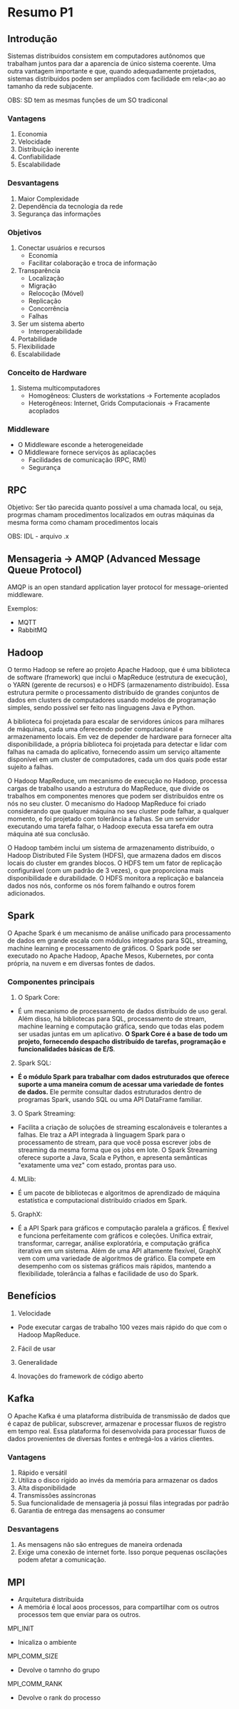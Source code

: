 # Resumo P1

## Introdução

Sistemas distribuidos consistem em computadores autônomos que trabalham juntos para dar a aparencia de único sistema coerente. Uma outra vantagem importante e que, quando adequadamente projetados, sistemas distribuidos podem ser ampliados com facilidade em rela<;ao ao tamanho da rede subjacente.

OBS: SD tem as mesmas funções de um SO tradiconal

### Vantagens

1. Economia
2. Velocidade
3. Distribuição inerente
4. Confiabilidade
5. Escalabilidade

### Desvantagens

1. Maior Complexidade
2. Dependência da tecnologia da rede
3. Segurança das informações

### Objetivos

1. Conectar usuários e recursos
    - Economia
    - Facilitar colaboração e troca de informação
2. Transparência
    - Localização
    - Migração
    - Relocoção (Móvel)
    - Replicação
    - Concorrência
    - Falhas
3. Ser um sistema aberto
    - Interoperabilidade
4. Portabilidade
5. Flexibilidade
6. Escalabilidade

### Conceito de Hardware

1. Sistema multicomputadores
    - Homogêneos: Clusters de workstations -> Fortemente acoplados
    - Heterogêneos: Internet, Grids Computacionais -> Fracamente acoplados

### Middleware

- O Middleware esconde a heterogeneidade
- O Middleware fornece serviços às apliacações
  - Facilidades de comunicação (RPC, RMI)
  - Segurança

## RPC

Objetivo: Ser tão parecida quanto possível a uma chamada local, ou seja, progrmas chamam procedimentos localizados em outras máquinas da mesma forma como chamam procedimentos locais

OBS: IDL - arquivo .x

## Mensageria -> AMQP (Advanced Message Queue Protocol)

AMQP is an open standard application layer protocol for message-oriented middleware.

Exemplos:

- MQTT
- RabbitMQ

## Hadoop

O termo Hadoop se refere ao projeto Apache Hadoop, que é uma biblioteca de software (framework) que inclui o MapReduce (estrutura de execução), o YARN (gerente de recursos) e o HDFS (armazenamento distribuído). Essa estrutura permite o processamento distribuído de grandes conjuntos de dados em clusters
de computadores usando modelos de programação simples, sendo possível ser feito nas linguagens Java e Python.

A biblioteca foi projetada para escalar de servidores únicos para milhares de máquinas, cada uma oferecendo poder computacional e armazenamento locais. Em vez de depender de hardware para fornecer alta disponibilidade, a própria biblioteca foi projetada para detectar e lidar com falhas na camada do aplicativo, fornecendo assim um serviço altamente disponível em um cluster de computadores, cada um dos quais pode estar sujeito a falhas.

O Hadoop MapReduce, um mecanismo de execução no Hadoop, processa cargas de trabalho usando a estrutura do MapReduce, que divide os trabalhos em componentes menores que podem ser distribuídos entre os nós no seu cluster. O mecanismo do Hadoop MapReduce foi criado considerando que qualquer máquina no seu cluster pode falhar, a qualquer momento, e foi projetado com tolerância a falhas. Se um servidor executando uma tarefa falhar, o Hadoop executa essa tarefa em outra máquina até sua conclusão.

O Hadoop também inclui um sistema de armazenamento distribuído, o Hadoop Distributed File System (HDFS), que armazena dados em discos locais do cluster em grandes blocos. O HDFS tem um fator
de replicação configurável (com um padrão de 3 vezes), o que proporciona mais disponibilidade e durabilidade. O HDFS monitora a replicação e balanceia dados nos nós, conforme os nós forem falhando e outros forem adicionados.

## Spark

O Apache Spark é um mecanismo de análise unificado para processamento de dados em grande escala com módulos integrados para SQL, streaming, machine learning e processamento de gráficos. O Spark pode ser executado no Apache Hadoop, Apache Mesos, Kubernetes, por conta própria, na nuvem e em diversas fontes de dados.

### Componentes principais

1. O Spark Core:

- É um mecanismo de processamento de dados distribuído de uso geral. Além disso, há bibliotecas para SQL, processamento de stream, machine learning e computação gráfica, sendo que todas elas podem ser usadas juntas em um aplicativo. **O Spark Core é a base de todo um projeto, fornecendo despacho distribuído de tarefas, programação e funcionalidades básicas de E/S**.

2. Spark SQL:

- **É o módulo Spark para trabalhar com dados estruturados que oferece suporte a uma maneira comum de acessar uma variedade de fontes de dados.** Ele permite consultar dados estruturados dentro de programas Spark, usando SQL ou uma API DataFrame familiar.

3. O Spark Streaming:

- Facilita a criação de soluções de streaming escalonáveis e tolerantes a falhas. Ele traz a API integrada à linguagem Spark para o processamento de stream, para que você possa escrever jobs de streaming da mesma forma que os jobs em lote. O Spark Streaming oferece suporte a Java, Scala e Python, e apresenta semânticas "exatamente uma vez" com estado, prontas para uso.

4. MLlib:

- É um pacote de bibliotecas e algoritmos de aprendizado de máquina estatística e computacional distribuído criados em Spark.

5. GraphX:

- É a API Spark para gráficos e computação paralela a gráficos. É flexível e funciona perfeitamente com gráficos e coleções. Unifica extrair, transformar, carregar, análise exploratória, e computação gráfica iterativa em um sistema. Além de uma API altamente flexível, GraphX vem com uma variedade de algoritmos de gráfico. Ela compete em desempenho com os sistemas gráficos mais rápidos, mantendo a flexibilidade, tolerância a falhas e facilidade de uso do Spark.

## Benefícios

1. Velocidade

- Pode executar cargas de trabalho 100 vezes mais rápido do que com o Hadoop MapReduce.

2. Fácil de usar

3. Generalidade

4. Inovações do framework de código aberto


## Kafka

O Apache Kafka é uma plataforma distribuída de transmissão de dados que é capaz de publicar, subscrever, armazenar e processar fluxos de registro em tempo real. Essa plataforma foi desenvolvida para processar fluxos de dados provenientes de diversas fontes e entregá-los a vários clientes.

### Vantagens

1. Rápido e versátil
2. Utiliza o disco rígido ao invés da memória para armazenar os dados
3. Alta disponibilidade
4. Transmissões assíncronas
5. Sua funcionalidade de mensageria já possui filas integradas por padrão
6. Garantia de entrega das mensagens ao consumer

### Desvantagens

1. As mensagens não são entregues de maneira ordenada
2. Exige uma conexão de internet forte. Isso porque pequenas oscilações podem afetar a comunicação.


## MPI

- Arquitetura distribuida
- A memória é local aoos processos, para compartilhar com os outros processos tem que enviar para os outros.


MPI_INIT
- Inicaliza o ambiente

MPI_COMM_SIZE
- Devolve o tamnho do grupo

MPI_COMM_RANK
- Devolve o rank do processo

